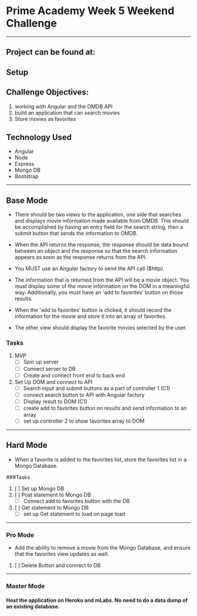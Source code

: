 # Prime Academy Week 5 Weekend Challenge

---
## Project can be found at:


## Setup


## Challenge Objectives:
1. working with Angular and the OMDB API
2. build an application that can search movies
3. Store movies as favorites

## Technology Used
- Angular
- Node
- Express
- Mongo DB
- Bootstrap

---

## Base Mode


* There should be two views to the application, one side that searches and displays movie information made available from OMDB. This should be accomplished by having an entry field for the search string, then a submit button that sends the information to OMDB.


* When the API returns the response, the response should be data bound between an object and the response so that the search information appears as soon as the response returns from the API.


* You MUST use an Angular factory to send the API call ($http).


* The information that is returned from the API will be a movie object. You must display some of the movie information on the DOM in a meaningful way. Additionally, you must have an 'add to favorites' button on those results.


* When the 'add to favorites' button is clicked, it should record the information for the movie and store it into an array of favorites.


* The other view should display the favorite movies selected by the user.


### Tasks
1. MVP
    - [ ] Spin up server
    - [ ] Connect server to DB
    - [ ] Create and connect front end to back end
2. Set Up DOM and connect to API
    - [ ] Search input and submit buttons as a part of controller 1 (C1)
    - [ ] connect search button to API with Angular factory
    - [ ] Display result to DOM (C1)
    - [ ] create add to favorites button on results and send information to an array
    - [ ] set up controller 2 to show favorites array to DOM

---

## Hard Mode


* When a favorite is added to the favorites list, store the favorites list in a Mongo Database.


###Tasks

1.  [ ] Set up Mongo DB
2.  [ ] Post statement to Mongo DB
    - [ ] Connect add to favorites button with the DB
3.  [ ] Get statement to Mongo DB
    - [ ] set up Get statement to load on page load

---
### Pro Mode


* Add the ability to remove a movie from the Mongo Database, and ensure that the favorites view updates as well.

1.  [ ] Delete Button and connect to DB
---
### Master Mode


#### Host the application on Heroku and mLabs. No need to do a data dump of an existing database.
